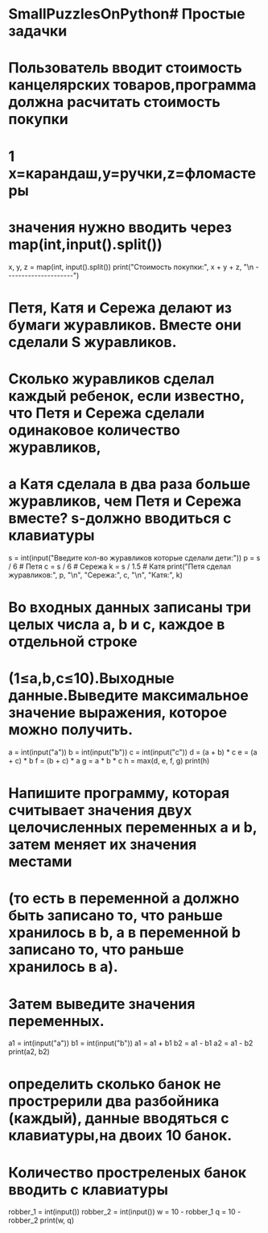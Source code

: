 # SmallPuzzlesOnPython# Простые задачки
# Пользователь вводит стоимость канцелярских товаров,программа должна расчитать стоимость покупки
# 1 x=карандаш,y=ручки,z=фломастеры
# значения нужно вводить через map(int,input().split())

x, y, z = map(int, input().split())
print("Стоимость покупки:", x + y + z, "\n ---------------------")

# Петя, Катя и Сережа делают из бумаги журавликов. Вместе они сделали S журавликов.
# Сколько журавликов сделал каждый ребенок, если известно, что Петя и Сережа сделали одинаковое количество журавликов,
# а Катя сделала в два раза больше журавликов, чем Петя и Сережа вместе? s-должно вводиться с клавиатуры
s = int(input("Введите кол-во журавликов которые сделали дети:"))
p = s / 6  # Петя
c = s / 6  # Сережа
k = s / 1.5  # Катя
print("Петя сделал журавликов:", p, "\n", "Сережа:", c, "\n", "Катя:", k)
# Во входных данных записаны три целых числа a, b и c, каждое в отдельной строке
# (1≤a,b,c≤10).Выходные данные.Выведите максимальное значение выражения, которое можно получить.
a = int(input("a"))
b = int(input("b"))
c = int(input("c"))
d = (a + b) * c
e = (a + c) * b
f = (b + c) * a
g = a * b * c
h = max(d, e, f, g)
print(h)
# Напишите программу, которая считывает значения двух целочисленных переменных a и b, затем меняет их значения местами
# (то есть в переменной a должно быть записано то, что раньше хранилось в b, а в переменной b записано то, что раньше хранилось в a).
# Затем выведите значения переменных.
a1 = int(input("a"))
b1 = int(input("b"))
a1 = a1 + b1
b2 = a1 - b1
a2 = a1 - b2
print(a2, b2)
# определить сколько банок  не прострерили два разбойника (каждый), данные вводяться с клавиатуры,на двоих 10 банок.
# Количество простреленых банок вводить с клавиатуры
robber_1 = int(input())
robber_2 = int(input())
w = 10 - robber_1
q = 10 - robber_2
print(w, q)
